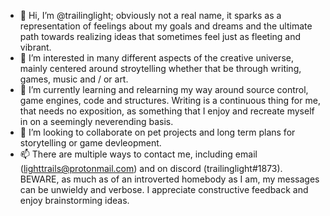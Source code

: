 - 👋 Hi, I’m @trailinglight; obviously not a real name, it sparks as a representation of feelings about my goals and dreams and the ultimate path towards realizing ideas that sometimes feel just as fleeting and vibrant.
- 👀 I’m interested in many different aspects of the creative universe, mainly centered around stroytelling whether that be through writing, games, music and / or art.
- 🌱 I’m currently learning and relearning my way around source control, game engines, code and structures. Writing is a continuous thing for me, that needs no exposition, as something that I enjoy and recreate myself in on a seemingly neverending basis.
- 💞️ I’m looking to collaborate on pet projects and long term plans for storytelling or game devleopment.
- 📫 There are multiple ways to contact me, including email (lighttrails@protonmail.com) and on discord (trailinglight#1873). BEWARE, as much as of an introverted homebody as I am, my messages can be unwieldy and verbose. I appreciate constructive feedback and enjoy brainstorming ideas.

<!---
trailinglight/trailinglight is a ✨ special ✨ repository because its `README.md` (this file) appears on your GitHub profile.
You can click the Preview link to take a look at your changes.
--->
